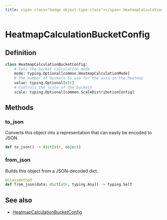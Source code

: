 ```yaml
---
title: <span class="badge object-type-class"></span> HeatmapCalculationBucketConfig
---
```

# <span class="badge object-type-class"></span> HeatmapCalculationBucketConfig

## Definition

```python
class HeatmapCalculationBucketConfig:
    # Sets the bucket calculation mode
    mode: typing.Optional[common.HeatmapCalculationMode]
    # The number of buckets to use for the axis in the heatmap
    value: typing.Optional[str]
    # Controls the scale of the buckets
    scale: typing.Optional[common.ScaleDistributionConfig]
```
## Methods

### <span class="badge object-method"></span> to_json

Converts this object into a representation that can easily be encoded to JSON.

```python
def to_json() -> dict[str, object]
```

### <span class="badge object-method"></span> from_json

Builds this object from a JSON-decoded dict.

```python
@classmethod
def from_json(data: dict[str, typing.Any]) -> typing.Self
```

## See also

 * <span class="badge builder"></span> [HeatmapCalculationBucketConfig](./builder-HeatmapCalculationBucketConfig.md)
